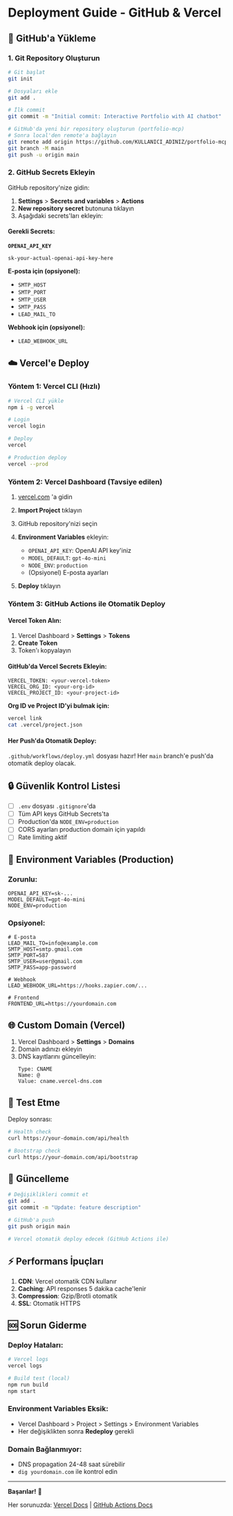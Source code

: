 # Deployment Guide - GitHub & Vercel

## 🚀 GitHub'a Yükleme

### 1. Git Repository Oluşturun

```bash
# Git başlat
git init

# Dosyaları ekle
git add .

# İlk commit
git commit -m "Initial commit: Interactive Portfolio with AI chatbot"

# GitHub'da yeni bir repository oluşturun (portfolio-mcp)
# Sonra local'den remote'a bağlayın
git remote add origin https://github.com/KULLANICI_ADINIZ/portfolio-mcp.git
git branch -M main
git push -u origin main
```

### 2. GitHub Secrets Ekleyin

GitHub repository'nize gidin:
1. **Settings** > **Secrets and variables** > **Actions**
2. **New repository secret** butonuna tıklayın
3. Aşağıdaki secrets'ları ekleyin:

#### Gerekli Secrets:

**`OPENAI_API_KEY`**
```
sk-your-actual-openai-api-key-here
```

**E-posta için (opsiyonel):**
- `SMTP_HOST`
- `SMTP_PORT`
- `SMTP_USER`
- `SMTP_PASS`
- `LEAD_MAIL_TO`

**Webhook için (opsiyonel):**
- `LEAD_WEBHOOK_URL`

## ☁️ Vercel'e Deploy

### Yöntem 1: Vercel CLI (Hızlı)

```bash
# Vercel CLI yükle
npm i -g vercel

# Login
vercel login

# Deploy
vercel

# Production deploy
vercel --prod
```

### Yöntem 2: Vercel Dashboard (Tavsiye edilen)

1. [vercel.com](https://vercel.com) 'a gidin
2. **Import Project** tıklayın
3. GitHub repository'nizi seçin
4. **Environment Variables** ekleyin:
   - `OPENAI_API_KEY`: OpenAI API key'iniz
   - `MODEL_DEFAULT`: `gpt-4o-mini`
   - `NODE_ENV`: `production`
   - (Opsiyonel) E-posta ayarları

5. **Deploy** tıklayın

### Yöntem 3: GitHub Actions ile Otomatik Deploy

#### Vercel Token Alın:
1. Vercel Dashboard > **Settings** > **Tokens**
2. **Create Token** 
3. Token'ı kopyalayın

#### GitHub'da Vercel Secrets Ekleyin:
```
VERCEL_TOKEN: <your-vercel-token>
VERCEL_ORG_ID: <your-org-id>
VERCEL_PROJECT_ID: <your-project-id>
```

**Org ID ve Project ID'yi bulmak için:**
```bash
vercel link
cat .vercel/project.json
```

#### Her Push'da Otomatik Deploy:
`.github/workflows/deploy.yml` dosyası hazır! Her `main` branch'e push'da otomatik deploy olacak.

## 🔒 Güvenlik Kontrol Listesi

- [ ] `.env` dosyası `.gitignore`'da
- [ ] Tüm API keys GitHub Secrets'ta
- [ ] Production'da `NODE_ENV=production`
- [ ] CORS ayarları production domain için yapıldı
- [ ] Rate limiting aktif

## 📝 Environment Variables (Production)

### Zorunlu:
```env
OPENAI_API_KEY=sk-...
MODEL_DEFAULT=gpt-4o-mini
NODE_ENV=production
```

### Opsiyonel:
```env
# E-posta
LEAD_MAIL_TO=info@example.com
SMTP_HOST=smtp.gmail.com
SMTP_PORT=587
SMTP_USER=user@gmail.com
SMTP_PASS=app-password

# Webhook
LEAD_WEBHOOK_URL=https://hooks.zapier.com/...

# Frontend
FRONTEND_URL=https://yourdomain.com
```

## 🌐 Custom Domain (Vercel)

1. Vercel Dashboard > **Settings** > **Domains**
2. Domain adınızı ekleyin
3. DNS kayıtlarını güncelleyin:
   ```
   Type: CNAME
   Name: @
   Value: cname.vercel-dns.com
   ```

## 📱 Test Etme

Deploy sonrası:
```bash
# Health check
curl https://your-domain.com/api/health

# Bootstrap check
curl https://your-domain.com/api/bootstrap
```

## 🔄 Güncelleme

```bash
# Değişiklikleri commit et
git add .
git commit -m "Update: feature description"

# GitHub'a push
git push origin main

# Vercel otomatik deploy edecek (GitHub Actions ile)
```

## ⚡ Performans İpuçları

1. **CDN**: Vercel otomatik CDN kullanır
2. **Caching**: API responses 5 dakika cache'lenir
3. **Compression**: Gzip/Brotli otomatik
4. **SSL**: Otomatik HTTPS

## 🆘 Sorun Giderme

### Deploy Hataları:
```bash
# Vercel logs
vercel logs

# Build test (local)
npm run build
npm start
```

### Environment Variables Eksik:
- Vercel Dashboard > Project > Settings > Environment Variables
- Her değişiklikten sonra **Redeploy** gerekli

### Domain Bağlanmıyor:
- DNS propagation 24-48 saat sürebilir
- `dig yourdomain.com` ile kontrol edin

---

**Başarılar!** 🎉

Her sorunuzda: [Vercel Docs](https://vercel.com/docs) | [GitHub Actions Docs](https://docs.github.com/actions)


